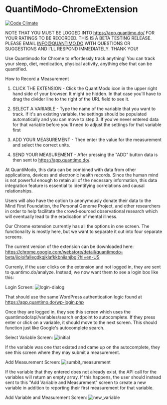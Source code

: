 QuantiModo-ChromeExtension
================

[![Code Climate](https://codeclimate.com/github/Abolitionist-Project/QuantiModo-Chrome-Extension/badges/gpa.svg)](https://codeclimate.com/github/Abolitionist-Project/QuantiModo-Chrome-Extension)

NOTE THAT YOU MUST BE LOGGED INTO https://app.quantimo.do/ FOR YOUR RATINGS TO BE RECORDED.  THIS IS A BETA TESTING RELEASE.  PLEASE EMAIL INFO@QUANTIMO.DO WITH QUESTIONS OR SUGGESTIONS AND I'LL RESPOND IMMEDIATELY. THANK YOU!

Use Quantimodo for Chrome to effortlessly track anything! You can track your sleep, diet, medication, physical activity, anything else that can be quantified.

How to Record a Measurement

1. CLICK THE EXTENSION - Click the QuantiModo icon in the upper right hand side of your browser. It might be hidden. In that case you'll have to drag the divider line to the right of the URL field to see it.

2. SELECT A VARIABLE - Type the name of the variable that you want to track. If it's an existing variable, the settings should be populated automatically and you can move to step 3. If you've never entered data for that variable before you'll need to adjust the settings for that variable first

3. ADD YOUR MEASUREMENT - Then enter the value for the measurement and select the correct units.

4. SEND YOUR MEASUREMENT - After pressing the "ADD" button data is then sent to https://app.quantimo.do/.

At QuantiModo, this data can be combined with data from other applications, devices and electronic health records. Since the human mind is not powerful enough to retain all of the necessary information, this data integration feature is essential to identifying correlations and causal relationships.

Users will also have the option to anonymously donate their data to the Mind First Foundation, the Personal Genome Project, and other researchers in order to help facilitate the crowd-sourced observational research which will eventually lead to the eradication of mental illness.


Our Chrome extension currently has all the options in one screen.  The functionality is mostly here, but we want to separate it out into four separate screens. 

The current version of the extension can be downloaded here:
https://chrome.google.com/webstore/detail/quantimodo-beta/jioloifallegdkgjklafkkbniianjbgi?hl=en-US

Currenly, if the user clicks on the extension and not logged in, they are sent to quantimo.do/analyze. Instead, we now want them to see a login box like this:

Login Screen:
![login-dialog](https://cloud.githubusercontent.com/assets/2808553/4691816/c792d3be-5735-11e4-98c5-3124f0145134.png)

That should use the same WordPress authentication logic found at https://app.quantimo.do/wp-login.php

Once they are logged in, they see this screen which uses the quantimodo/api/variables/search endpoint to autocomplete. If they press enter or click on a variable, it should move to the next screen.  This should function just like Google's autocomplete search. 

Select Variable Screen:
![initial](https://cloud.githubusercontent.com/assets/2808553/4623243/ded17462-5349-11e4-85e2-e900877ff0b1.png)

If the variable was one that existed and came up on the autocomplete, they see this screen where they may submit a measurement.

Add Measurement Screen:
![sumbit_measurement](https://cloud.githubusercontent.com/assets/2808553/4623245/e3256ea6-5349-11e4-887b-4fa3ab8b21a6.png)

If the variable that they entered does not already exist, the API call for the variables will return an empty array.  If this happens, the user should instead sent to this "Add Variable and Measurement" screen to create a new variable in addition to reporting their first measurement for that variable. 

Add Variable and Measurement Screen:
![new_variable](https://cloud.githubusercontent.com/assets/2808553/4623248/e7433374-5349-11e4-8907-1276a8cbe0b8.png)
